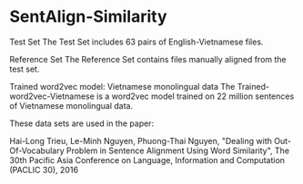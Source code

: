 # SentAlign-Similarity

Test Set
The Test Set includes 63 pairs of English-Vietnamese files.

Reference Set
The Reference Set contains files manually aligned from the test set.

Trained word2vec model: Vietnamese monolingual data
The Trained-word2vec-Vietnamese is a word2vec model trained on 22 million sentences of Vietnamese monolingual data.

These data sets are used in the paper:

Hai-Long Trieu, Le-Minh Nguyen, Phuong-Thai Nguyen, "Dealing with Out-Of-Vocabulary Problem in Sentence Alignment Using Word Similarity", The 30th Pacific Asia Conference on Language, Information and Computation (PACLIC 30), 2016
